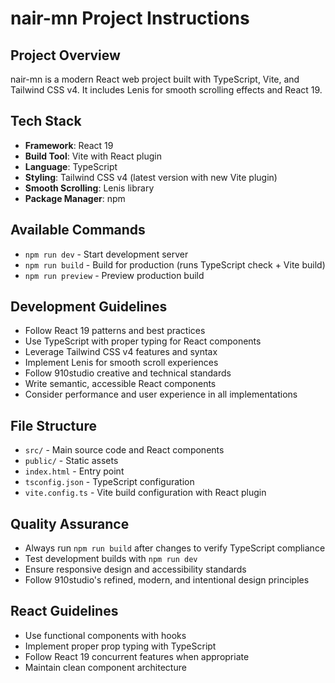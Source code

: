 # nair-mn Project Instructions

## Project Overview

nair-mn is a modern React web project built with TypeScript, Vite, and Tailwind CSS v4. It includes Lenis for smooth scrolling effects and React 19.

## Tech Stack

- **Framework**: React 19
- **Build Tool**: Vite with React plugin
- **Language**: TypeScript
- **Styling**: Tailwind CSS v4 (latest version with new Vite plugin)
- **Smooth Scrolling**: Lenis library
- **Package Manager**: npm

## Available Commands

- `npm run dev` - Start development server
- `npm run build` - Build for production (runs TypeScript check + Vite
  build)
- `npm run preview` - Preview production build

## Development Guidelines

- Follow React 19 patterns and best practices
- Use TypeScript with proper typing for React components
- Leverage Tailwind CSS v4 features and syntax
- Implement Lenis for smooth scroll experiences
- Follow 910studio creative and technical standards
- Write semantic, accessible React components
- Consider performance and user experience in all implementations

## File Structure

- `src/` - Main source code and React components
- `public/` - Static assets
- `index.html` - Entry point
- `tsconfig.json` - TypeScript configuration
- `vite.config.ts` - Vite build configuration with React plugin

## Quality Assurance

- Always run `npm run build` after changes to verify TypeScript compliance
- Test development builds with `npm run dev`
- Ensure responsive design and accessibility standards
- Follow 910studio's refined, modern, and intentional design principles

## React Guidelines

- Use functional components with hooks
- Implement proper prop typing with TypeScript
- Follow React 19 concurrent features when appropriate
- Maintain clean component architecture
